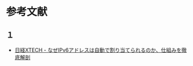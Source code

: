 # 参考文献

## １

- [日経XTECH - なぜIPv6アドレスは自動で割り当てられるのか、仕組みを徹底解剖](https://xtech.nikkei.com/atcl/nxt/column/18/01442/101400004/)
